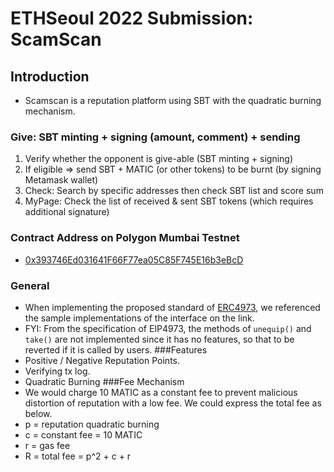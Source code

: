 # ETHSeoul 2022 Submission: ScamScan
## Introduction
* Scamscan is a reputation platform using SBT with the quadratic burning mechanism.
### Give: SBT minting + signing (amount, comment) + sending
1. Verify whether the opponent is give-able (SBT minting + signing)
2. If eligible => send SBT + MATIC (or other tokens) to be burnt (by signing Metamask wallet)
3. Check: Search by specific addresses then check SBT list and score sum
4. MyPage: Check the list of received & sent SBT tokens (which requires additional signature)
### Contract Address on Polygon Mumbai Testnet
* [0x393746Ed031641F66F77ea05C85F745E16b3eBcD](https://polygonscan.com/address/0x393746Ed031641F66F77ea05C85F745E16b3eBcD)
### General
* When implementing the proposed standard of [ERC4973](https://eips.ethereum.org/EIPS/eip-4973), we referenced the sample implementations of the interface on the link.
* FYI: From the specification of EIP4973, the methods of `unequip()` and `take()` are not implemented since it has no features, so that to be reverted if it is called by users.
###Features
* Positive / Negative Reputation Points.
* Verifying tx log.
* Quadratic Burning
###Fee Mechanism
* We would charge 10 MATIC as a constant fee to prevent malicious distortion of reputation with a low fee. We could express the total fee as below.
* p = reputation quadratic burning
* c = constant fee = 10 MATIC 
* r = gas fee
* R = total fee = p^2 + c + r
